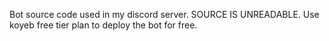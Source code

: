 Bot source code used in my discord server. SOURCE IS UNREADABLE. Use koyeb free tier plan to deploy the bot for free.

